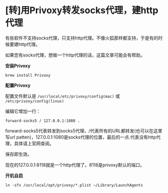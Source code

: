 # [转]用Privoxy转发socks代理，建http代理

有些软件不支持socks代理，只支持http代理。不像火狐那样都支持，于是有的时候要建http代理。

如果您有socks代理，想做一个http代理的话，这篇文章可能会有帮助。

**安装Privoxy**



```
brew install Privoxy
```


**配置Privoxy**

配置文件默认是 `/usr/local/etc/privoxy/config(mac)` 或 `/etc/privoxy/config(linux)`
  
编辑它增加一行：



```
forward-socks5 / 127.0.0.1:1080 .
```




forward-socks5代表转发到socks5代理，/代表所有的URL都转发(也可以在这里写url patten)，127.0.0.1:1080是socks代理的位置，最后的一点.代表没有http代理，具体请上官网查阅。

保存即生效。

现在的127.0.0.1:8118就是一个http代理了。8118是privoxy默认的端口。

**开机自启**



```
ln -sfv /usr/local/opt/privoxy/*.plist ~/Library/LaunchAgents
```




